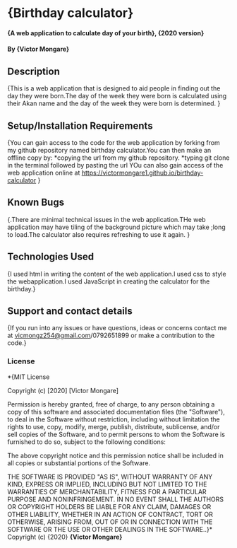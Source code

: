 # {Birthday calculator}
#### {A web application to calculate day of your birth}, {2020 version}
#### By **{Victor Mongare}**
## Description
{This is a web application that is designed to aid people in finding out the day they were born.The day of the week they were born is calculated using their Akan name and the day of the week they were born is determined. }
## Setup/Installation Requirements
{You can gain access to the code for the web application by forking from my github repository named birthday calculator.You can then make an offline copy by:
    *copying the url from my github repository.
    *typing git clone in the terminal followed by pasting the url
YOu can also gain access of the web application online at https://victormongare1.github.io/birthday-calculator }
## Known Bugs
{.There are minimal technical issues in the web application.THe web application may have tiling of the background picture which may take ;long to load.The calculator also requires refreshing to use it again. }
## Technologies Used
{I used html in writing the content of the web application.I used css to style the webapplication.I used JavaScript in creating the calculator for the birthday.}
## Support and contact details
{If you run into any issues or have questions, ideas or concerns  contact me at vicmongz254@gmail.com/0792651899 or make a contribution to the code.}
### License
*{MIT License

Copyright (c) [2020] [Victor Mongare]

Permission is hereby granted, free of charge, to any person obtaining a copy
of this software and associated documentation files (the "Software"), to deal
in the Software without restriction, including without limitation the rights
to use, copy, modify, merge, publish, distribute, sublicense, and/or sell
copies of the Software, and to permit persons to whom the Software is
furnished to do so, subject to the following conditions:

The above copyright notice and this permission notice shall be included in all
copies or substantial portions of the Software.

THE SOFTWARE IS PROVIDED "AS IS", WITHOUT WARRANTY OF ANY KIND, EXPRESS OR
IMPLIED, INCLUDING BUT NOT LIMITED TO THE WARRANTIES OF MERCHANTABILITY,
FITNESS FOR A PARTICULAR PURPOSE AND NONINFRINGEMENT. IN NO EVENT SHALL THE
AUTHORS OR COPYRIGHT HOLDERS BE LIABLE FOR ANY CLAIM, DAMAGES OR OTHER
LIABILITY, WHETHER IN AN ACTION OF CONTRACT, TORT OR OTHERWISE, ARISING FROM,
OUT OF OR IN CONNECTION WITH THE SOFTWARE OR THE USE OR OTHER DEALINGS IN THE
SOFTWARE..}*
Copyright (c) {2020} **{Victor Mongare}**
  